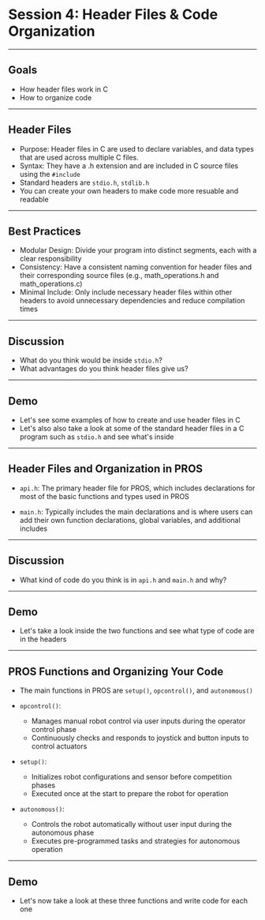 # **Session 4: Header Files & Code Organization**

---

## Goals

* How header files work in C
* How to organize code

---

## Header Files

* Purpose: Header files in C are used to declare variables, and data types that are used across multiple C files.
* Syntax: They have a .h extension and are included in C source files using the `#include`
* Standard headers are `stdio.h`, `stdlib.h`
* You can create your own headers to make code more resuable and readable

---

## Best Practices

* Modular Design: Divide your program into distinct segments, each with a clear responsibility
* Consistency: Have a consistent naming convention for header files and their corresponding source files (e.g., math_operations.h and math_operations.c)
* Minimal Include: Only include necessary header files within other headers to avoid unnecessary dependencies and reduce compilation times

---

## Discussion

* What do you think would be inside `stdio.h`?
* What advantages do you think header files give us?

---

## Demo

* Let's see some examples of how to create and use header files in C
* Let's also also take a look at some of the standard header files in a C program such as `stdio.h` and see what's inside

---

## Header Files and Organization in PROS

* `api.h`: The primary header file for PROS, which includes declarations for most of the basic functions and types used in PROS

* `main.h`: Typically includes the main declarations and is where users can add their own function declarations, global variables, and additional includes

---

## Discussion

* What kind of code do you think is in `api.h` and `main.h` and why?

---

## Demo

* Let's take a look inside the two functions and see what type of code are in the headers

---

## PROS Functions and Organizing Your Code

* The main functions in PROS are `setup()`, `opcontrol()`, and `autonomous()`
* `opcontrol()`:
  * Manages manual robot control via user inputs during the operator control phase
  * Continuously checks and responds to joystick and button inputs to control actuators

* `setup()`:
  * Initializes robot configurations and sensor before competition phases
  * Executed once at the start to prepare the robot for operation

* `autonomous()`:
  * Controls the robot automatically without user input during the autonomous phase
  * Executes pre-programmed tasks and strategies for autonomous operation

---

## Demo

* Let's now take a look at these three functions and write code for each one